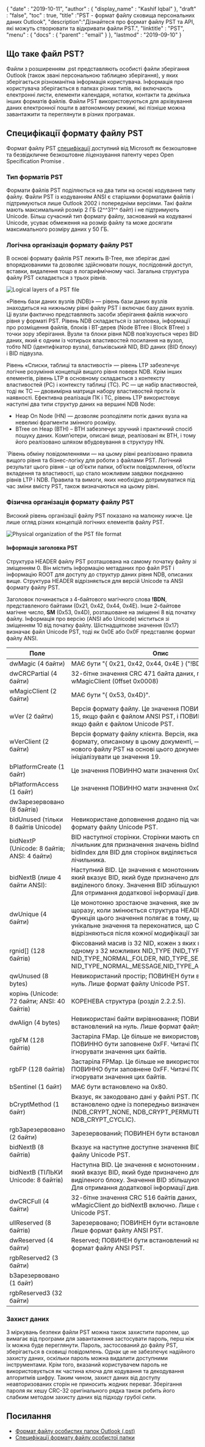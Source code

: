 {
  "date" : "2019-10-11",
  "author" : {
    "display_name" : "Kashif Iqbal"
},
  "draft" : "false",
  "toc" : true,
  "title" :"PST - формат файлу сховища персональних даних Outlook",
  "description":"Дізнайтеся про формат файлу PST та API, які можуть створювати та відкривати файли PST.",
  "linktitle" : "PST",
  "menu" : {
    "docs" : {
      "parent" : "email"
}
},
  "lastmod" : "2019-09-10"
}

## Що таке файл PST?

Файли з розширенням .pst представляють особисті файли зберігання Outlook (також звані персональною таблицею зберігання), у яких зберігається різноманітна інформація користувача. Інформація про користувача зберігається в папках різних типів, які включають електронні листи, елементи календаря, нотатки, контакти та декілька інших форматів файлів. Файли PST використовуються для архівування даних електронної пошти в автономному режимі, які пізніше можна завантажити та переглянути в різних програмах.

## Специфікації формату файлу PST

Формат файлу PST [специфікації](https://learn.microsoft.com/en-us/openspecs/office_file_formats/ms-pst/141923d5-15ab-4ef1-a524-6dce75aae546) доступний від Microsoft як безкоштовне та безвідкличне безкоштовне ліцензування патенту через Open Specification Promise .

### Тип форматів PST

Формати файлів PST поділяються на два типи на основі кодування типу файлу. Файли PST із кодуванням ANSI є старішими форматами файлів і підтримуються лише Outlook 2002 і попередніми версіями. Такі файли мають максимальний розмір 2 ГБ (2^^31^^ байт) і не підтримують Unicode. Більш сучасний тип формату файлу, заснований на кодуванні Unicode, усуває обмеження на розмір файлу та може досягати максимального розміру даних у 50 ГБ.

### Логічна організація формату файлу PST

В основі формату файлів PST лежить B-Tree, яке зберігає дані впорядкованими та дозволяє здійснювати пошук, послідовний доступ, вставки, видалення тощо в логарифмічному часі. Загальна структура файлу PST складається з трьох рівнів.

![Logical layers of a PST file](/uk/email/PST-1.png "Logical layers of a PST file")

«Рівень бази даних вузлів (NDB)» — рівень бази даних вузлів знаходиться на нижньому рівні файлу PST і включає базу даних вузлів. Ці вузли фактично представляють засоби зберігання файлів нижчого рівня у форматі PST. Рівень NDB складається із заголовка, інформації про розміщення файлів, блоків і BT-дерев (Node BTree і Block BTree) з точки зору зберігання. Вузли та блоки рівня NDB пов’язуються через BID даних, який є одним із чотирьох властивостей посилання на вузол, тобто NID (ідентифікатор вузла), батьківський NID, BID даних (BID блоку) і BID підвузла.

Рівень «Списки, таблиці та властивості» — рівень LTP забезпечує логічне розуміння концепцій вищого рівня поверх NDB. Крім інших елементів, рівень LTP в основному складається з контексту властивостей (PC) і контексту таблиці (TC). PC — це набір властивостей, тоді як TC — двовимірна матриця набору властивостей проти їх наявності. Ефективна реалізація ПК і TC, рівень LTP використовує наступні два типи структур даних на вершині NDB Node:

* Heap On Node (HN) — дозволяє розподіляти потік даних вузла на невеликі фрагменти змінного розміру.
* BTree on Heap (BTH) – BTH забезпечує зручний і практичний спосіб пошуку даних. Комп’ютери, описані вище, реалізовані як BTH, і тому його реалізовано шляхом вбудовування в структуру HN.

`Рівень обміну повідомленнями — на цьому рівні реалізовано правила вищого рівня та бізнес-логіку для роботи з файлами PST. Логічний результат цього рівня – це об’єкти папки, об’єкти повідомлення, об’єкти вкладення та властивості, що стало можливим завдяки поєднанню рівнів LTP і NDB. Правила та вимоги, яких необхідно дотримуватися під час зміни вмісту PST, також визначаються на цьому рівні.

### Фізична організація формату файлу PST

Високий рівень організації файлу PST показано на малюнку нижче. Це лише огляд різних концепцій логічних елементів файлу PST.

![Physical organization of the PST file format](/uk/email/PST-2.png "Physical organization of the PST file format")


#### Інформація заголовка PST

Структура HEADER файлу PST розташована на самому початку файлу зі зміщенням 0. Він містить інформацію метаданих про файл PST і інформацію ROOT для доступу до структур даних рівня NDB, описаних вище. Структура HEADER відрізняється для версій Unicode та ANSI формату файлу PST.

Заголовок починається з 4-байтового магічного слова **!BDN**, представленого байтами (0x21, 0x42, 0x44, 0x4E). Інше 2-байтове магічне число, **SM** (0x53, 0x4D), розташоване на зміщенні 8 від початку файлу. Інформація про версію (ANSI або Unicode) міститься зі зміщенням 10 від початку файлу. Шістнадцяткове значення (0x17) визначає файл Unicode PST, тоді як 0x0E або 0x0F представляє формат файлу ANSI.

|Поле|Опис
---|---|
|dwMagic (4 байти)|МАЄ бути "{ 0x21, 0x42, 0x44, 0x4E } ("!BDN")"
|dwCRCPartial (4 байти)|32-бітне значення CRC 471 байта даних, починаючи з wMagicClient (0ffset 0x0008)
|wMagicClient (2 байти)|МАЄ бути "{ 0x53, 0x4D}".
|wVer (2 байти)|Версія формату файлу. Це значення ПОВИННО бути 14 або 15, якщо файл є файлом ANSI PST, і ПОВИННО бути 23, якщо файл є файлом Unicode PST.
|wVerClient (2 байти)|Версія формату файлу клієнта. Версія, яка відповідає формату, описаному в цьому документі, — 19. Творці нового файлу PST на основі цього документа СЛІД ініціалізувати це значення 19.
|bPlatformCreate (1 байт)|Це значення ПОВИННО мати значення 0x01.
|bPlatformAccess (1 байт)|Це значення ПОВИННО мати значення 0x01.
|dwЗарезервовано (8 байтів)|
|bidUnused (тільки 8 байтів Unicode)|Невикористане доповнення додано під час створення формату файлу Unicode PST.
|bidNextP (Unicode: 8 байтів; ANSI: 4 байти)|BID наступної сторінки. Сторінки мають спеціальний лічильник для призначення значень bidIndex. Значення bidIndex для BID для сторінок виділяється з цього лічильника.
|bidNextB (лише 4 байти ANSI): |Наступний BID. Це значення є монотонним лічильником, який вказує BID, який буде призначено для наступного виділеного блоку. Значення BID збільшуються з кроком 4. Для отримання додаткової інформації див. розділ 2.2.2.2.
|dwUnique (4 байти)|Це монотонно зростаюче значення, яке змінюється щоразу, коли змінюється структура HEADER файлу PST. Функція цього значення полягає в тому, щоб надати унікальне значення та переконатися, що CRC HEADER відрізняються після кожної модифікації заголовка.
|rgnid[]   (128 байтів)|Фіксований масив із 32 NID, кожен з яких відповідає одному з 32 можливих NID_TYPE (NID_TYPE, NID_TYPE_NORMAL_FOLDER, NID_TYPE_SEARCH_FOLDER, NID_TYPE_NORMAL_MESSAGE,NID_TYPE_ASSOC_MESSAGE)
|qwUnused (8 bytes)|Невикористаний простір; ПОВИНЕН бути встановлений на нуль. Лише формат файлу Unicode PST.
|корінь (Unicode: 72 байти; ANSI: 40 байтів)|КОРЕНЕВА структура (розділ 2.2.2.5).
|dwAlign (4 bytes)|Невикористані байти вирівнювання; ПОВИНЕН бути встановлений на нуль. Лише формат файлу Unicode PST.
|rgbFM (128 байтів)|Застаріла FMap. Це більше не використовується і ПОВИННО бути заповнене 0xFF. Читачі ПОВИННІ ігнорувати значення цих байтів.
|rgbFP (128 байтів)|Застаріла FPMap. Це більше не використовується і ПОВИННО бути заповнене 0xFF. Читачі ПОВИННІ ігнорувати значення цих байтів.
|bSentinel (1 байт)|МАЄ бути встановлено на 0x80.
|bCryptMethod (1 байт)|Вказує, як закодовано дані у файлі PST. ПОВИННО бути встановлено одне із попередньо визначених значень (NDB_CRYPT_NONE, NDB_CRYPT_PERMUTE, NDB_CRYPT_CYCLIC).
|rgbЗарезервовано (2 байти)| Зарезервований; ПОВИНЕН бути встановлений на нуль.
|bidNextB (8 байтів)|Вказує на наступне доступне значення BID. Лише формат файлу Unicode PST.
|bidNextB (ТІЛЬКИ Unicode: 8 байтів)|Наступна BID. Це значення є монотонним лічильником, який вказує BID, який буде призначено для наступного виділеного блоку. Значення BID збільшуються з кроком 4. Для отримання додаткової інформації див. розділ 2.2.2.2.
|dwCRCFull (4 байти)|32-бітне значення CRC 516 байтів даних, починаючи від wMagicClient до bidNextB включно. Лише формат файлу Unicode PST.
|ullReserved (8 байтів)|Зарезервовано; ПОВИНЕН бути встановлений на нуль. Лише формат файлу ANSI PST.
|dwReserved (4 байти)|Reserved; ПОВИНЕН бути встановлений на нуль. Лише формат файлу ANSI PST.
|rgbReserved2 (3 байти)|
|bЗарезервовано (1 байт) |
|rgbReserved3 (32 байти) |

### Захист даних ###

З міркувань безпеки файли PST можна також захистити паролем, що вимагає від програми для завантаження застосувати пароль, перш ніж їх можна буде переглянути. Пароль, застосований до файлу PST, зберігається в сховищі повідомлень. Однак це не забезпечує надійного захисту даних, оскільки пароль можна видалити доступними інструментами. Крім того, вказаний користувачем пароль не використовується як частина ключа для кодування та декодування алгоритмів шифру. Таким чином, захист даних від доступу неавторизованих сторін не приносить жодних переваг. Зберігання пароля як хешу CRC-32 оригінального рядка також робить його слабким методом захисту даних від підходу грубої сили.

## Посилання ##

* [Формат файлу особистих папок Outlook (.pst)](https://learn.microsoft.com/en-us/openspecs/office_file_formats/ms-pst/141923d5-15ab-4ef1-a524-6dce75aae546)
* [Специфікації формату файлу особистої папки](https://github.com/libyal/libpff/blob/main/documentation/Personal%20Folder%20File%20(PFF)%20format.asciidoc)

